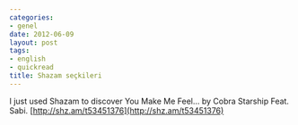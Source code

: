 ```yaml
---
categories:
- genel
date: 2012-06-09
layout: post
tags:
- english
- quickread
title: Shazam seçkileri
---
```


I just used Shazam to discover You Make Me Feel… by Cobra Starship Feat. Sabi. [http://shz.am/t53451376](http://shz.am/t53451376)
